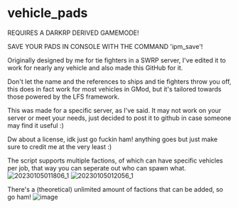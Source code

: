 # vehicle_pads

REQUIRES A DARKRP DERIVED GAMEMODE!

SAVE YOUR PADS IN CONSOLE WITH THE COMMAND 'ipm_save'!

Originally designed by me for tie fighters in a SWRP server, I've edited it to work for nearly any vehicle and also made this GitHub for it.

Don't let the name and the references to ships and tie fighters throw you off, this does in fact work for most vehicles in GMod, but it's tailored towards those powered by the LFS framework.

This was made for a specific server, as I've said. It may not work on your server or meet your needs, just decided to post it to github in case someone may find it useful :)

Dw about a license, idk just go fuckin ham! anything goes but just make sure to credit me at the very least :)

The script supports multiple factions, of which can have specific vehicles per job, that way you can seperate out who can spawn what.
![20230105011806_1](https://github.com/InVaLiD-github/vehicle_pads/assets/53881893/230cdbe3-e73a-4fba-b1c0-f86e144b9b2e)
![20230105012056_1](https://github.com/InVaLiD-github/vehicle_pads/assets/53881893/e358b3b9-f14d-4da9-b9e5-5e6162ffc2c3)

There's a (theoretical) unlimited amount of factions that can be added, so go ham!
![image](https://github.com/InVaLiD-github/vehicle_pads/assets/53881893/d08eba3d-80f6-41dc-831a-555c8af66db2)
